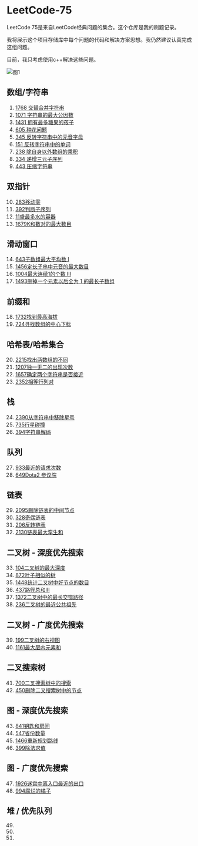 # LeetCode-75

LeetCode 75是来自LeetCode经典问题的集合。这个仓库是我的刷题记录。



我将展示这个项目存储库中每个问题的代码和解决方案思想。我仍然建议认真完成这组问题。



目前，我只考虑使用c++解决这些问题。



![图1](https://assets.leetcode.cn/aliyun-lc-upload/study_plan_v2/leetcode-75/cover)

## 数组/字符串

1. [1768 交替合并字符串](1768交替合并字符串)
2. [1071 字符串的最大公因数](1071字符串的最大公因数)
3. [1431 拥有最多糖果的孩子](1431拥有最多糖果的孩子)
4. [605 种花问题](605种花问题)
5. [345 反转字符串中的元音字母](345反转字符串中的元音字母)
6. [151 反转字符串中的单词](151反转字符串中的单词)
7. [238 除自身以外数组的乘积](238除自身以外数组的乘积)
8. [334 递增三元子序列](334递增三元子序列)
9. [443 压缩字符串](443压缩字符串)

## 双指针
10. [283移动零](283移动零)
11. [392判断子序列](392判断子序列)
12. [11盛最多水的容器](11盛最多水的容器)
13. [1679K和数对的最大数目](1679K和数对的最大数目)

## 滑动窗口
14. [643子数组最大平均数 I](643子数组最大平均数I)
15. [1456定长子串中元音的最大数目](1456定长子串中元音的最大数目)
16. [1004最大连续1的个数 III](1004最大连续1的个数III)
17. [1493删掉一个元素以后全为 1 的最长子数组](1493删掉一个元素以后全为1的最长子数组)

## 前缀和
18. [1732找到最高海拔](1732找到最高海拔)
19. [724寻找数组的中心下标](724寻找数组的中心下标)

## 哈希表/哈希集合
20. [2215找出两数组的不同](2215找出两数组的不同)
21. [1207独一无二的出现次数](1207独一无二的出现次数)
22. [1657确定两个字符串是否接近](1657确定两个字符串是否接近)
23. [2352相等行列对](2352相等行列对)

## 栈
24. [2390从字符串中移除星号](2390从字符串中移除星号)
25. [735行星碰撞](735行星碰撞)
26. [394字符串解码](394字符串解码)

## 队列
27. [933最近的请求次数](933最近的请求次数)
28. [649Dota2 参议院](649Dota2参议院)

## 链表
29. [2095删除链表的中间节点](2095删除链表的中间节点)
30. [328奇偶链表](328奇偶链表)
31. [206反转链表](206反转链表)
32. [2130链表最大孪生和](2130链表最大孪生和)

## 二叉树 - 深度优先搜索
33. [104二叉树的最大深度](104二叉树的最大深度)
34. [872叶子相似的树](872叶子相似的树)
35. [1448统计二叉树中好节点的数目](1448统计二叉树中好节点的数目)
36. [437路径总和III](437路径总和III)
37. [1372二叉树中的最长交错路径](1372二叉树中的最长交错路径)
38. [236二叉树的最近公共祖先](236二叉树的最近公共祖先)

## 二叉树 - 广度优先搜索
39. [199二叉树的右视图](199二叉树的右视图)
40. [1161最大层内元素和](1161最大层内元素和)

## 二叉搜索树
41. [700二叉搜索树中的搜索](700二叉搜索树中的搜索)
42. [450删除二叉搜索树中的节点](450删除二叉搜索树中的节点)

## 图 - 深度优先搜索
43. [841钥匙和房间](841钥匙和房间)
44. [547省份数量](547省份数量)
45. [1466重新规划路线](1466重新规划路线)
46. [399除法求值](399除法求值)

## 图 - 广度优先搜索
47. [1926迷宫中离入口最近的出口](1926迷宫中离入口最近的出口)
48. [994腐烂的橘子](994腐烂的橘子)

## 堆 / 优先队列
49. []()
50. []()
51. []()
